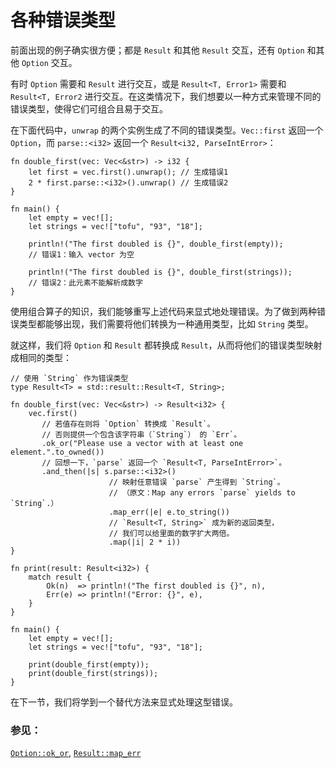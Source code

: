 # 各种错误类型

前面出现的例子确实很方便；都是 `Result` 和其他 `Result` 交互，还有 `Option` 和其他 `Option` 交互。

有时 `Option` 需要和 `Result` 进行交互，或是 `Result<T, Error1>` 需要和 `Result<T, Error2` 进行交互。在这类情况下，我们想要以一种方式来管理不同的错误类型，使得它们可组合且易于交互。

在下面代码中，`unwrap` 的两个实例生成了不同的错误类型。`Vec::first` 返回一个 `Option`，而 `parse::<i32>` 返回一个 `Result<i32, ParseIntError>`：

```rust,ignore,mdbook-runnable
fn double_first(vec: Vec<&str>) -> i32 {
    let first = vec.first().unwrap(); // 生成错误1
    2 * first.parse::<i32>().unwrap() // 生成错误2
}

fn main() {
    let empty = vec![];
    let strings = vec!["tofu", "93", "18"];
    
    println!("The first doubled is {}", double_first(empty));
    // 错误1：输入 vector 为空
    
    println!("The first doubled is {}", double_first(strings));
    // 错误2：此元素不能解析成数字
}
```

使用组合算子的知识，我们能够重写上述代码来显式地处理错误。为了做到两种错误类型都能够出现，我们需要将他们转换为一种通用类型，比如 `String` 类型。

就这样，我们将 `Option` 和 `Result` 都转换成 `Result`，从而将他们的错误类型映射成相同的类型：

```rust,editable
// 使用 `String` 作为错误类型
type Result<T> = std::result::Result<T, String>;

fn double_first(vec: Vec<&str>) -> Result<i32> {
    vec.first()
       // 若值存在则将 `Option` 转换成 `Result`。
       // 否则提供一个包含该字符串（`String`） 的 `Err`。
       .ok_or("Please use a vector with at least one element.".to_owned())
       // 回想一下，`parse` 返回一个 `Result<T, ParseIntError>`。
       .and_then(|s| s.parse::<i32>()
                      // 映射任意错误 `parse` 产生得到 `String`。
                      // （原文：Map any errors `parse` yields to `String`.）
                      .map_err(|e| e.to_string())
                      // `Result<T, String>` 成为新的返回类型，
                      // 我们可以给里面的数字扩大两倍。
                      .map(|i| 2 * i))
}

fn print(result: Result<i32>) {
    match result {
        Ok(n)  => println!("The first doubled is {}", n),
        Err(e) => println!("Error: {}", e),
    }
}

fn main() {
    let empty = vec![];
    let strings = vec!["tofu", "93", "18"];

    print(double_first(empty));
    print(double_first(strings));
}
```

在下一节，我们将学到一个替代方法来显式处理这型错误。

### 参见：

[`Option::ok_or`][okor], [`Result::map_err`][maperr]

[okor]: https://doc.rust-lang.org/std/option/enum.Option.html#method.ok_or
[maperr]: https://doc.rust-lang.org/std/result/enum.Result.html#method.map_err
